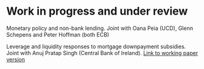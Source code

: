 <html>

<body>
  <h1>Work in progress and under review</h1>
   
  <p>Monetary policy and non-bank lending. Joint with Oana Peia (UCD), Glenn Schepens and Peter Hoffman (both ECB) </p>

  <p>Leverage and liquidity responses to mortgage downpayment subsidies. Joint with Anuj Pratap Singh (Central Bank of Ireland). <a href="https://www.centralbank.ie/docs/default-source/publications/research-technical-papers/housing-assistance-policy-for-mortgage-liquidity-improvements-or-price.pdf?sfvrsn=a5d59e1d_7">Link to working paper version</a></p> 

  
</body>


</html>
